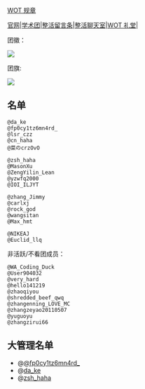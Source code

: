 [WOT 规章](https://wuhuoiteam.github.io/back/20240712/)

[官网](https://wuhuoiteam.github.io)|[学术团](https://www.luogu.com.cn/team/75244)|[整活留言条](https://note.ms/wot)|[整活聊天室](https://amemei-lists-chat-room.hf.space/room/@WOT)|[WOT 礼堂](https://amemei-lists-chat-room.hf.space/room/@WOThall)|

团徽：

![](https://cdn.luogu.com.cn/upload/usericon/1011260.png)

团旗:

![](https://cdn.luogu.com.cn/upload/image_hosting/b8o9yg5i.png)

## 名单

```
@da_ke 
@fp0cy1tz6mn4rd_ 
@lsr_czz 
@cn_haha 
@菜のcrzOvO

@zsh_haha 
@MasonXu 
@ZengYilin_Lean 
@yzwfq2000 
@IOI_ILJYT 

@zhang_Jimmy 
@carlxj 
@rock_god 
@wangsitan 
@Max_hmt 

@NIKEAJ 
@Euclid_llq 
```

非活跃/不看团成员：

```
@WA_Coding_Duck
@User904032
@very_hard
@hello141219
@zhaoqiyou
@shredded_beef_qwq 
@zhangenning_LOVE_MC
@zhangzeyao20110507
@yuguoyu
@zhangzirui66 
```

## 大管理名单

- @[@fp0cy1tz6mn4rd_ ](https://www.luogu.com.cn/user/1002529)
- @[da_ke](https://www.luogu.com.cn/user/766675)
- @[zsh_haha](https://www.luogu.com.cn/user/757139)
